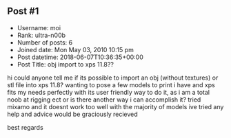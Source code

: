 ## Post #1
- Username: moi
- Rank: ultra-n00b
- Number of posts: 6
- Joined date: Mon May 03, 2010 10:15 pm
- Post datetime: 2018-06-07T10:36:35+00:00
- Post Title: obj import to xps 11.8??

hi could anyone tell me if its possible to import an obj (without textures) or stl file into xps 11.8?
wanting to pose a few models to print i have and xps fits my needs perfectly with its user friendly way to do it, as i am a total noob at rigging ect
or is there another way i can accomplish it?
tried mixamo and it doesnt work too well with the majority of models ive tried
any help and advice would be graciously recieved

best regards
